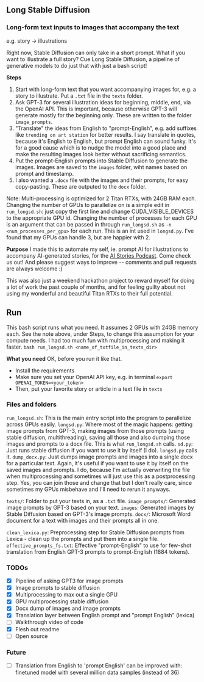 ## Long Stable Diffusion
### Long-form text inputs to images that accompany the text
e.g. story -> illustrations

Right now, Stable Diffusion can only take in a short prompt. What if you want to illustrate a full story? Cue Long Stable Diffusion, a pipeline of generative models to do just that with just a bash script!

**Steps**
1. Start with long-form text that you want accompanying images for, e.g. a story to illustrate. Put a `.txt` file in the `texts` folder.
2. Ask GPT-3 for several illustration ideas for beginning, middle, end, via the OpenAI API. This is important, because otherwise GPT-3 will generate mostly for the beginning only. These are written to the folder `image_prompts`.
3. "Translate" the ideas from English to "prompt-English", e.g. add suffixes like `trending on art station` for better results. I say translate in quotes, because it's English to English, but prompt English can sound funky. It's for a good cause which is to nudge the model into a good place and make the resulting images look better without sacrificing semantics.
4. Put the prompt-English prompts into Stable Diffusion to generate the images. Images are saved to the `images` folder, wiht names based on prompt and timestamp.
5. I also wanted a `.docx` file with the images and their prompts, for easy copy-pasting. These are outputed to the `docx` folder.

Note: Multi-processing is optimized for 2 Titan RTXs, with 24GB RAM each. Changing the number of GPUs to parallelize on is a simple edit in `run_longsd.sh`: just copy the first line and change CUDA_VISIBLE_DEVICES to the appropriate GPU id. Changing the number of processes for each GPU is an argument that can be passed in through `run_longsd.sh` as `-n <num_processes_per_gpu>` for each run. This is an int used in `longsd.py`. I've found that my GPUs can handle 3, but are happier with 2.

**Purpose**
I made this to automate my self, ie. prompt AI for illustrations to accompany AI-generated stories, for the [AI Stories Podcast](). Come check us out! And please suggest ways to improve -- comments and pull requests are always welcome :) 

This was also just a weekend hackathon project to reward myself for doing a lot of work the past couple of months, and for feeling guilty about not using my wonderful and beautiful Titan RTXs to their full potential.

## Run
This bash script runs what you need. It assumes 2 GPUs with 24GB memory each. See the note above, under Steps, to change this assumption for your compute needs. I had too much fun with multiprocessing and making it faster.
`bash run_longsd.sh <name_of_txtfile_in_texts_dir>`

**What you need**
OK, before you run it like that. 
- Install the requirements
- Make sure you set your OpenAI API key, e.g. in terminal `export OPENAI_TOKEN=<your_token>`
- Then, put your favorite story or article in a text file in `texts`

### Files and folders
`run_longsd.sh`: This is the main entry script into the program to parallelize across GPUs easily.
`longsd.py`: Where most of the magic happens: getting image prompts from GPT-3, making images from those prompts (using stable diffusion, multithreading), saving all those and also dumping those images and prompts to a docx file. This is what `run_longsd.sh` calls.
`sd.py`: Just runs stable diffusion if you want to use it by itself (I do). `longsd.py` calls it.
`dump_docx.py`: Just dumps image prompts and images into a single docx for a particular text. Again, it's useful if you want to use it by itself on the saved images and prompts. I do, because I'm actually overwriting the file when multiprocessing and sometimes will just use this as a postprocessing step. Yes, you can join those and change that but I don't really care, since sometimes my GPUs misbehave and I'll need to rerun it anyways.

`texts/`: Folder to put your texts in, as a `.txt` file.
`image_prompts/`: Generated image prompts by GPT-3 based on your text.
`images`: Generated images by Stable Diffusion based on GPT-3's image prompts.
`docx/`: Microsoft Word document for a text with images and their prompts all in one.

`clean_lexica.py`: Preprocessing step for Stable Diffusion prompts from Lexica - clean up the prompts and put them into a single file.
`effective_prompts_fs.txt`: Effective "prompt-English" to use for few-shot translation from English GPT-3 prompts to prompt-English (1884 tokens).

### TODOs
- [x] Pipeline of asking GPT3 for image prompts
- [x] Image prompts to stable diffusion
- [x] Multiprocessing to max out a single GPU
- [x] GPU multiprocessing stable diffusion
- [x] Docx dump of images and image prompts
- [x] Translation layer between English prompt and "prompt English" (lexica)
- [ ] Walkthrough video of code
- [x] Flesh out readme
- [ ] Open source

### Future
- [ ] Translation from English to 'prompt English' can be improved with: finetuned model with several million data samples (instead of 36)